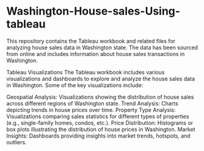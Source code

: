 # Washington-House-sales-Using-tableau
This repository contains the Tableau workbook and related files for analyzing house sales data in Washington state. The data has been sourced from online and includes information about house sales transactions in Washington.

Tableau Visualizations
The Tableau workbook includes various visualizations and dashboards to explore and analyze the house sales data in Washington. Some of the key visualizations include:

Geospatial Analysis: Visualizations showing the distribution of house sales across different regions of Washington state.
Trend Analysis: Charts depicting trends in house prices over time.
Property Type Analysis: Visualizations comparing sales statistics for different types of properties (e.g., single-family homes, condos, etc.).
Price Distribution: Histograms or box plots illustrating the distribution of house prices in Washington.
Market Insights: Dashboards providing insights into market trends, hotspots, and outliers.

